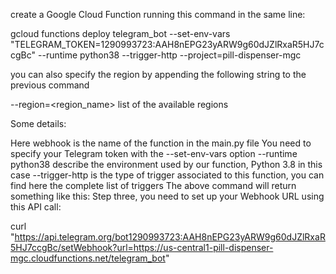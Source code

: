 create a Google Cloud Function running this command in the same line:

gcloud functions deploy telegram_bot --set-env-vars "TELEGRAM_TOKEN=1290993723:AAH8nEPG23yARW9g60dJZlRxaR5HJ7ccgBc" --runtime python38 --trigger-http --project=pill-dispenser-mgc

you can also specify the region by appending the following string to the previous command

--region=<region_name>
list of the available regions

Some details:

Here webhook is the name of the function in the main.py file
You need to specify your Telegram token with the --set-env-vars option
--runtime python38 describe the environment used by our function, Python 3.8 in this case
--trigger-http is the type of trigger associated to this function, you can find here the complete list of triggers The above command will return something like this:
Step three, you need to set up your Webhook URL using this API call:

curl "https://api.telegram.org/bot1290993723:AAH8nEPG23yARW9g60dJZlRxaR5HJ7ccgBc/setWebhook?url=https://us-central1-pill-dispenser-mgc.cloudfunctions.net/telegram_bot"
